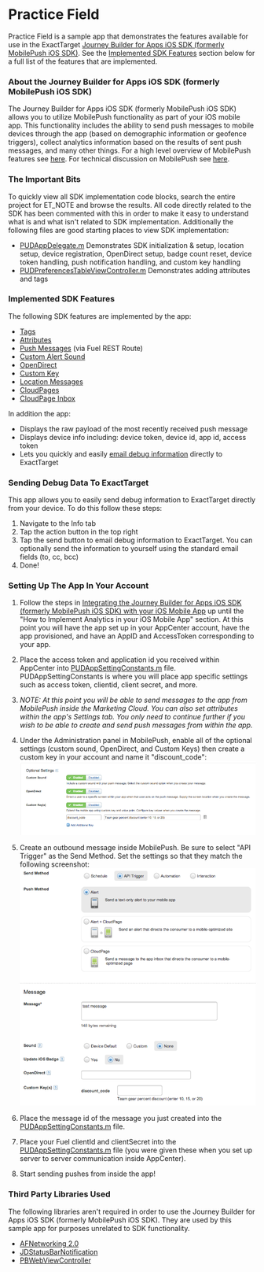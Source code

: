 # Practice Field

Practice Field is a sample app that demonstrates the features available for use in the ExactTarget [Journey Builder for Apps iOS SDK (formerly MobilePush iOS SDK)](https://github.com/ExactTarget/MobilePushSDK-iOS). See the [Implemented SDK Features](#implemented) section below for a full list of the features that are implemented.

### About the Journey Builder for Apps iOS SDK (formerly MobilePush iOS SDK)

The Journey Builder for Apps iOS SDK (formerly MobilePush iOS SDK) allows you to utilize MobilePush functionality as part of your iOS mobile app. This functionality includes the ability to send push messages to mobile devices through the app (based on demographic information or geofence triggers), collect analytics information based on the results of sent push messages, and many other things. For a high level overview of MobilePush features see [here](http://www.exacttarget.com/products/mobile-marketing/drive-mobile-app-engagement). For technical discussion on MobilePush see [here](https://code.exacttarget.com/getting-started/mobilepush).

### The Important Bits

To quickly view all SDK implementation code blocks, search the entire project for ET_NOTE and browse the results. All code directly related to the SDK has been commented with this in order to make it easy to understand what is and what isn't related to SDK implementation. Additionally the following files are good starting places to view SDK implementation:

- [PUDAppDelegate.m](PublicDemo/PUDAppDelegate.m) Demonstrates SDK initialization & setup, location setup, device registration, OpenDirect setup, badge count reset, device token handling, push notification handling, and custom key handling
- [PUDPreferencesTableViewController.m](PublicDemo/PUDPreferencesTableViewController.m) Demonstrates adding attributes and tags

### <a name="implemented"></a> Implemented SDK Features

The following SDK features are implemented by the app:

- [Tags](https://exacttarget.github.io/MobilePushSDK-iOS/Classes/ETPush.html#//api/name/addTag:)
- [Attributes](https://exacttarget.github.io/MobilePushSDK-iOS/Classes/ETPush.html#//api/name/addAttributeNamed:value:)
- [Push Messages](https://code.exacttarget.com/api/messagecontact-send-0) (via Fuel REST Route)
- [Custom Alert Sound](https://code.exacttarget.com/mobilepush/integrating-mobilepush-sdk-your-ios-mobile-app#Audio)
- [OpenDirect](https://exacttarget.github.io/MobilePushSDK-iOS/Protocols/ExactTargetOpenDirectDelegate.html)
- [Custom Key](https://code.exacttarget.com/mobilepush/integrating-mobilepush-sdk-your-ios-mobile-app#CustomKeys)
- [Location Messages](https://exacttarget.github.io/MobilePushSDK-iOS/Classes/ETLocationManager.html)
- [CloudPages](PublicDemo/PUDMessageComposeTableViewController.m)
- [CloudPage Inbox](PublicDemo/PUDCloudPageInboxViewController.m)

In addition the app:

- Displays the raw payload of the most recently received push message
- Displays device info including: device token, device id, app id, access token
- Lets you quickly and easily [email debug information](#debug) directly to ExactTarget

### <a name="debug"></a> Sending Debug Data To ExactTarget

This app allows you to easily send debug information to ExactTarget directly from your device. To do this follow these steps:

1. Navigate to the Info tab
2. Tap the action button in the top right
3. Tap the send button to email debug information to ExactTarget. You can optionally send the information to yourself using the standard email fields (to, cc, bcc)
4. Done!

### Setting Up The App In Your Account

1. Follow the steps in [Integrating the Journey Builder for Apps iOS SDK (formerly MobilePush iOS SDK) with your iOS Mobile App](https://code.exacttarget.com/mobilepush/integrating-mobilepush-sdk-your-ios-mobile-app) up until the "How to Implement Analytics in your iOS Mobile App" section. At this point you will have the app set up in your AppCenter account, have the app provisioned, and have an AppID and AccessToken corresponding to your app.
2. Place the access token and application id you received within AppCenter into [PUDAppSettingConstants.m](PublicDemo/PUDAppSettingConstants.m) file. PUDAppSettingConstants is where you will place app specific settings such as access token, clientid, client secret, and more.
3. *NOTE: At this point you will be able to send messages to the app from MobilePush inside the Marketing Cloud. You can also set attributes within the app's Settings tab. You only need to continue further if you wish to be able to create and send push messages from within the app.*

4. Under the Administration panel in MobilePush, enable all of the optional settings (custom sound, OpenDirect, and Custom Keys) then create a custom key in your account and name it "discount_code": ![Setup Step 02](Assets/setup01.png "Step 2")
5. Create an outbound message inside MobilePush. Be sure to select "API Trigger" as the Send Method. Set the settings so that they match the following screenshot: ![Setup Step 03](Assets/setup02.png "Step 3")
6. Place the message id of the message you just created into the [PUDAppSettingConstants.m](PublicDemo/PUDAppSettingConstants.m) file.
7. Place your Fuel clientId and clientSecret into the [PUDAppSettingConstants.m](PublicDemo/PUDAppSettingConstants.m) file (you were given these when you set up server to server communication inside AppCenter).
8. Start sending pushes from inside the app!

### Third Party Libraries Used

The following libraries aren't required in order to use the Journey Builder for Apps iOS SDK (formerly MobilePush iOS SDK). They are used by this sample app for purposes unrelated to SDK functionality.

- [AFNetworking 2.0](https://github.com/AFNetworking/AFNetworking)
- [JDStatusBarNotification](https://github.com/jaydee3/JDStatusBarNotification)
- [PBWebViewController](https://github.com/kmikael/PBWebViewController)